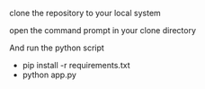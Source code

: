 clone the repository to your local system

open the command prompt in your clone directory

And run the python script  
  * pip install -r requirements.txt
  * python app.py
